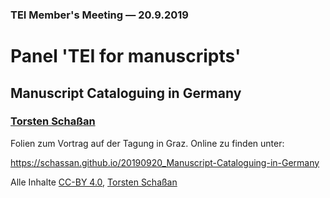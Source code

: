 ### TEI Member's Meeting &#x2014; 20.9.2019

# Panel 'TEI for manuscripts'

## Manuscript Cataloguing in Germany

### [Torsten Schaßan](https://orcid.org/0000-0002-8902-4775)

Folien zum Vortrag auf der Tagung in Graz. Online zu finden unter:

https://schassan.github.io/20190920_Manuscript-Cataloguing-in-Germany

Alle Inhalte [CC-BY 4.0](https://creativecommons.org/licenses/by/4.0/), [Torsten Schaßan](https://orcid.org/0000-0002-8902-4775)
